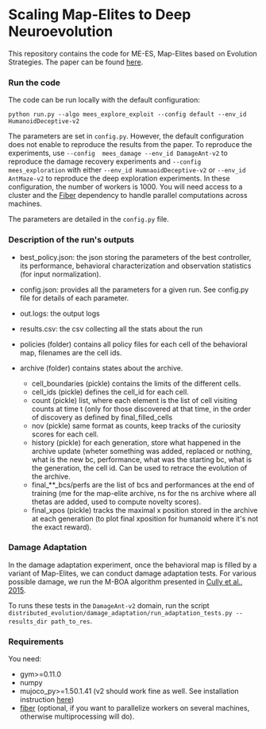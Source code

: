 # Scaling Map-Elites to Deep Neuroevolution

This repository contains the code for ME-ES, Map-Elites based on Evolution Strategies. The paper can be found [here](https://arxiv.org/pdf/2003.01825.pdf).

### Run the code
The code can be run locally with the default configuration:

 `python run.py --algo mees_explore_exploit --config default --env_id HumanoidDeceptive-v2`

 The parameters are set in `config.py`. However, the default configuration does not enable to reproduce the results from the paper. To reproduce the experiments, use `--config 
 mees_damage --env_id DamageAnt-v2` to reproduce the damage recovery experiments and `--config mees_exploration` with either `--env_id HumnaoidDeceptive-v2` or `--env_id 
 AntMaze-v2` to reproduce the deep exploration experiments. In these configuration, the number of workers is $1000$. You will need access to a cluster and the [Fiber](https://github.com/uber/fiber/) 
 dependency to handle parallel computations across machines. 
 
 The parameters are detailed in the `config.py` file.


 ### Description of the run's outputs


- best_policy.json: the json storing the parameters of the best controller, its performance, behavioral characterization and observation statistics (for input normalization). 

- config.json: provides all the parameters for a given run. See config.py file for details of each parameter.

- out.logs: the output logs

- results.csv: the csv collecting all the stats about the run

- policies (folder) contains all policy files for each cell of the behavioral map, filenames are the cell ids.

- archive (folder) contains states about the archive.

	- cell_boundaries (pickle) contains the limits of the different cells.
	- cell_ids (pickle) defines the cell_id for each cell.
	- count (pickle) list, where each element is the list of cell visiting counts at time t (only for those discovered at that time, in the order of discovery as defined by final_filled_cells
	- nov (pickle) same format as counts, keep tracks of the curiosity scores for each cell.
	- history (pickle) for each generation, store what happened in the archive update (wheter something was added, replaced or nothing, what is the new bc, performance, what was the starting bc, what is the generation, the cell id. Can be used to retrace the evolution of the archive.
	- final_**_bcs/perfs are the list of bcs and performances at the end of training (me for the map-elite archive, ns for the ns archive where all thetas are added, used to compute novelty scores).
	- final_xpos (pickle) tracks the maximal x position stored in the archive at each generation (to plot final xposition for humanoid where it's not the exact reward).


### Damage Adaptation

In the damage adaptation experiment, once the behavioral map is filled by a variant of Map-Elites, we can conduct damage adaptation tests. For various possible damage, we run 
the M-BOA algorithm presented in [Cully et al., 2015](https://arxiv.org/abs/1407.3501).

To runs these tests in the `DamageAnt-v2` domain, run the script `distributed_evolution/damage_adaptation/run_adaptation_tests.py --results_dir path_to_res`.


### Requirements

You need: 
* gym>=0.11.0
* numpy
* mujoco_py>=1.50.1.41 (v2 should work fine as well. See installation instruction [here](https://github.com/openai/mujoco-py))
* [fiber](https://uber.github.io/fiber/installation/) (optional, if you want to parallelize workers on several machines, otherwise multiprocessing will do).
